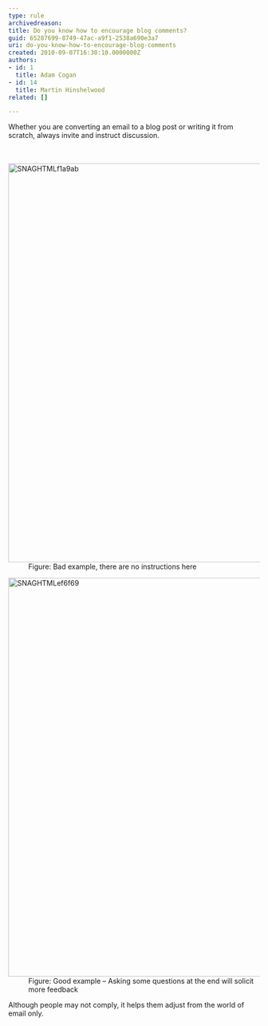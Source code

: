 ```yaml
---
type: rule
archivedreason: 
title: Do you know how to encourage blog comments?
guid: 65287699-8749-47ac-a9f1-2538a690e3a7
uri: do-you-know-how-to-encourage-blog-comments
created: 2010-09-07T16:30:10.0000000Z
authors:
- id: 1
  title: Adam Cogan
- id: 14
  title: Martin Hinshelwood
related: []

---
```



Whether​ you are converting an email to a blog post or writing it from scratch, always invite and instruct discussion. 
<br>
<br><excerpt class='endintro'></excerpt><br>
<dl class="badImage"><dt><img title="SNAGHTMLf1a9ab" alt="SNAGHTMLf1a9ab" src="/PublishingImages/RulesBloggingFeedbackBad.jpg" border="0" style="width&#58;800px;" /></dt><dd>Figure&#58; Bad example, there are no instructions here</dd></dl><dl class="goodImage"><dt><img title="SNAGHTMLef6f69" alt="SNAGHTMLef6f69" src="/PublishingImages/RulesBloggingFeedbackGood.jpg" border="0" style="width&#58;800px;" /></dt><dd>Figure&#58; Good example&#160;– Asking some questions at the end will solicit more feedback</dd></dl> 
<p>Although people may not comply, it helps them adjust from the world of email only.</p>


